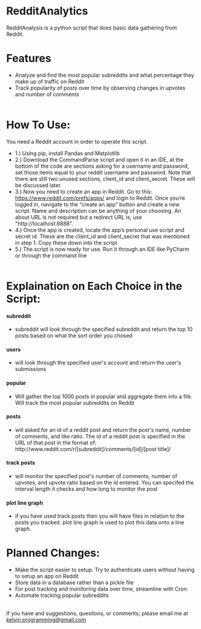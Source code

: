 # RedditAnalytics
RedditAnalysis is a python script that does basic data gathering from Reddit.

# Features
* Analyze and find the most popular subreddits and what percentage they make up of traffic on Reddit
* Track popularity of posts over time by observing changes in upvotes and number of comments
<br/><br/>

# How To Use:
You need a Reddit account in order to operate this script.
- 1.)	Using pip, install Pandas and Matplotlib
- 2.) Download the CommandParse script and open it in an IDE, at the bottom of the code are sections asking for a username and password, set those items equal to your reddit username and password. Note that there are still two unused sections, client_id and client_secret. These will be discussed later.
- 3.)	Now you need to create an app in Reddit. Go to this: https://www.reddit.com/prefs/apps/ and login to Reddit. Once you’re logged in, navigate to the “create an app” button and create a new script. Name and description can be anything of your choosing. An about URL is not required but a redirect URL is, use "ht<span>tp://</span>localhost:8888”.
- 4.)	Once the app is created, locate the app’s personal use script and secret id. These are the client_id and client_secret that was mentioned in step 1. Copy these down into the script
- 5.)	The script is now ready for use. Run it through an IDE like PyCharm or through the command line
<br/><br/>

# Explaination on Each Choice in the Script:
#### subreddit ####
- subreddit will look through the specified subreddit and return the top 10 posts based on what the sort order you chosed
#### users ####
- will look through the specified user's account and return the user's submissions
#### popular ####
- Will gather the top 1000 posts in popular and aggregate them into a file. Will track the most popular subreddits on Reddit
#### posts ####
- will asked for an id of a reddit post and return the post's name, number of comments, and like ratio. The id of a reddit post is specified in the URL of that post in the format of:
http://<span></span>www<span></span>.reddit.com<span></span>/r/[subreddit]/comments/[id]/[post title]/
#### track posts ####
- will monitor the specified post's number of comments, number of upvotes, and upvote ratio based on the id entered. You can specifed the interval length it checks and how long to monitor the post
#### plot line graph ####
- if you have used track posts then you will have files in relation to the posts you tracked. plot line graph is used to plot this data onto a line graph.

# Planned Changes:
- Make the script easier to setup. Try to authenticate users without having to setup an app on Reddit
- Store data in a database rather than a pickle file
- For post tracking and monitoring data over time, streamline with Cron
- Automate tracking popular subreddits
<br/><br/>

If you have and suggestions, questions, or comments; please email me at kelvin.programming@gmail.com

